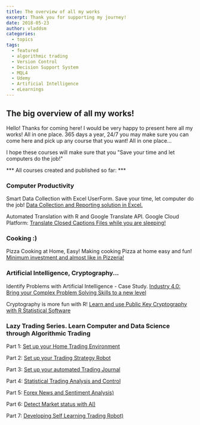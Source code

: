```yaml
---
title: The overview of all my works
excerpt: Thank you for supporting my journey!
date: 2018-05-23
author: vladdsm
categories:
  - topics
tags:
  - featured
  - algorithmic trading
  - Version Control
  - Decision Support System
  - MQL4
  - Udemy
  - Artificial Intelligence
  - eLearnings
---
```


## The big overview of all my works!

Hello! Thanks for coming here! I would be very happy to present here all my works! All in one place. 365 days a year, 24/7 you may make sure you can come here and pick up any course that you want! All in one place...

I hope these courses will make sure that you "Save your time and let computers do the job!"

*** All courses created and published so far: ***

### Computer Productivity

Smart Data Collection with Excel UserForm. Save your time, let computer do the job! [Data Collection and Reporting solution in Excel.](https://www.udemy.com/save-your-time-with-excel-userform/?couponCode=SAVE-YOUR-TIME-10)

Automated Translation with R and Google Translate API. Google Cloud Platform:  [Translate Closed Captions Files while you are sleeping!](https://www.udemy.com/automated-translation-google-translate-api/?couponCode=TRANSLATE-VTT-10)

### Cooking :)

Pizza Cooking at Home, Easy! Making cooking Pizza at home easy and fun! [Minimum investment and almost like in Pizzeria!](https://www.udemy.com/pizza-cooking-at-home-easy/?couponCode=PIZZA-AT-HOME-10)

### Artificial Intelligence, Cryptography...

Identify Problems with Artificial Intelligence - Case Study. [Industry 4.0: Bring your  Complex Problem Solving Skills to a new level](https://www.udemy.com/identify-problems-with-ai-case-study/?couponCode=IDENTIFY-PROBLEM-10)

Cryptography is more fun with R! [Learn and use Public Key Cryptography with R Statistical Software](https://www.udemy.com/keep-your-secrets-under-control/?couponCode=KEEP-SECRET-10)

### Lazy Trading Series. Learn Computer and Data Science through Algorithmic Trading

Part 1: [Set up your Home Trading Environment](https://www.udemy.com/your-home-trading-environment/?couponCode=LAZYTRADE1-10)

Part 2: [Set up your Trading Strategy Robot](https://www.udemy.com/your-trading-robot/?couponCode=LAZYTRADE2-10B)

Part 3: [Set up your automated Trading Journal](https://www.udemy.com/your-trading-journal/?couponCode=LAZYTRADE3-10)

Part 4: [Statistical Trading Analysis and Control](https://www.udemy.com/your-trading-control-reinforcement-learning/?couponCode=LAZYTRADE4-10)

Part 5: [Forex News and Sentiment Analysis)](https://www.udemy.com/forex-news-and-sentiment-analysis/?couponCode=LAZYTRADE1-10)

Part 6: [Detect Market status with AI)](https://www.udemy.com/detect-market-status-with-ai/?couponCode=LAZYTRADE6-10)

Part 7: [Developing Self Learning Trading Robot)](https://www.udemy.com/self-learning-trading-robot/?couponCode=LAZYTRADE7-10)

